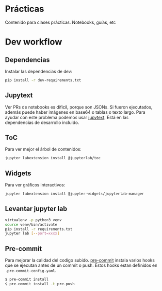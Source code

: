 # Prácticas
Contenido para clases prácticas. Notebooks, guías, etc

# Dev workflow
## Dependencias
Instalar las dependencias de dev:
```bash
pip install -r dev-requirements.txt
```

## Jupytext
Ver PRs de notebooks es dificil, porque son JSONs. Si fueron ejecutados, además puede haber imágenes en base64 o tablas o texto largo. Para ayudar con este problema podemos usar [jupytext](https://jupytext.readthedocs.io/en/latest/introduction.html). Está en las dependencias de desarrollo incluido.

## ToC
Para ver mejor el árbol de contenidos:
```bash
jupyter labextension install @jupyterlab/toc
```

## Widgets
Para ver gráficos interactivos:
```bash
jupyter labextension install @jupyter-widgets/jupyterlab-manager
```

## Levantar jupyter lab
```bash
virtualenv -p python3 venv
source venv/bin/activate
pip install -r requirements.txt
jupyter lab [--port=xxxx]
```

## Pre-commit
Para mejorar la calidad del codigo subido. [pre-commit](https://pre-commit.com) instala varios hooks que se ejecutan antes de un commit o push. Estos hooks estan definidos en `.pre-commit-config.yaml`.

```bash
$ pre-commit install
$ pre-commit install -t pre-push
```

